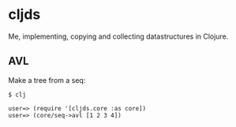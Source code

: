 # cljds

Me, implementing, copying and collecting datastructures in Clojure.



## AVL

Make a tree from a seq:
```
$ clj

user=> (require '[cljds.core :as core])
user=> (core/seq->avl [1 2 3 4])
```
